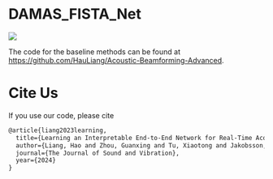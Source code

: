 # DAMAS_FISTA_Net

<img src="https://s1.ax1x.com/2022/04/12/Lmut0J.jpg"/>

The code for the baseline methods can be found at https://github.com/HauLiang/Acoustic-Beamforming-Advanced.

# Cite Us
If you use our code, please cite
```markdown
@article{liang2023learning,
  title={Learning an Interpretable End-to-End Network for Real-Time Acoustic Beamforming},
  author={Liang, Hao and Zhou, Guanxing and Tu, Xiaotong and Jakobsson, Andreas and Ding, Xinghao and Huang, Yue},
  journal={The Journal of Sound and Vibration},
  year={2024}
}
```
